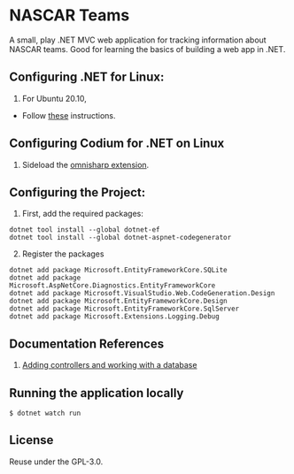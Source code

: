 # NASCAR Teams

A small, play .NET MVC web application for tracking information about
NASCAR teams. Good for learning the basics of building a web app in .NET.

## Configuring .NET for Linux:

1. For Ubuntu 20.10, 
- Follow [these](https://docs.microsoft.com/en-us/dotnet/core/install/linux-ubuntu#2010-) instructions.

## Configuring Codium for .NET on Linux

1. Sideload the [omnisharp extension](https://github.com/OmniSharp/omnisharp-vscode).

## Configuring the Project:

1. First, add the required packages:
```
dotnet tool install --global dotnet-ef
dotnet tool install --global dotnet-aspnet-codegenerator
```
2. Register the packages
```
dotnet add package Microsoft.EntityFrameworkCore.SQLite
dotnet add package Microsoft.AspNetCore.Diagnostics.EntityFrameworkCore
dotnet add package Microsoft.VisualStudio.Web.CodeGeneration.Design
dotnet add package Microsoft.EntityFrameworkCore.Design
dotnet add package Microsoft.EntityFrameworkCore.SqlServer
dotnet add package Microsoft.Extensions.Logging.Debug
```

## Documentation References

1. [Adding controllers and working with a database](https://docs.microsoft.com/en-us/aspnet/core/tutorials/first-mvc-app/adding-model?view=aspnetcore-5.0&tabs=visual-studio-code)

## Running the application locally

```
$ dotnet watch run
```

## License

Reuse under the GPL-3.0.
